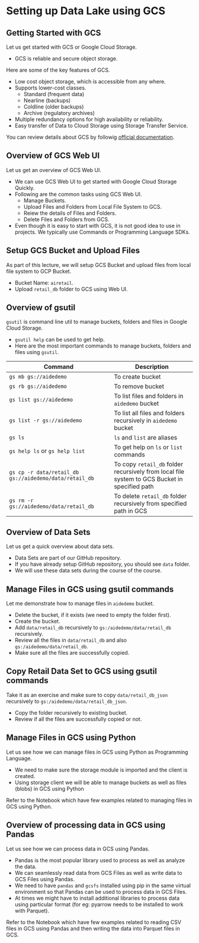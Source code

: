 # Setting up Data Lake using GCS

## Getting Started with GCS
Let us get started with GCS or Google Cloud Storage.
* GCS is reliable and secure object storage.

Here are some of the key features of GCS.
* Low cost object storage, which is accessible from any where.
* Supports lower-cost classes.
  * Standard (frequent data)
  * Nearline (backups)
  * Coldline (older backups)
  * Archive (regulatory archives)
* Multiple redundancy options for high availability or reliability.
* Easy transfer of Data to Cloud Storage using Storage Transfer Service.

You can review details about GCS by followig [official documentation](https://cloud.google.com/storage).

## Overview of GCS Web UI

Let us get an overview of GCS Web UI.
* We can use GCS Web UI to get started with Google Cloud Storage Quickly.
* Following are the common tasks using GCS Web UI.
  * Manage Buckets.
  * Upload Files and Folders from Local File System to GCS.
  * Reiew the details of Files and Folders.
  * Delete Files and Folders from GCS.
* Even though it is easy to start with GCS, it is not good idea to use in projects. We typically use Commands or Programming Language SDKs.

## Setup GCS Bucket and Upload Files

As part of this lecture, we will setup GCS Bucket and upload files from local file system to GCP Bucket.
* Bucket Name: `airetail`.
* Upload `retail_db` folder to GCS using Web UI.

## Overview of gsutil

`gsutil` is command line util to manage buckets, folders and files in Google Cloud Storage.
*  `gsutil help` can be used to get help.
* Here are the most important commands to manage buckets, folders and files using `gsutil`.

|Command|Description|
|---|---|
|`gs mb gs://aidedemo`|To create bucket|
|`gs rb gs://aidedemo`|To remove bucket|
|`gs list gs://aidedemo`|To list files and folders in `aidedemo` bucket|
|`gs list -r gs://aidedemo`|To list all files and folders recursively in `aidedemo` bucket|
|`gs ls`|`ls` and `list` are aliases|
|`gs help ls` or `gs help list`|To get help on `ls` or `list` commands|
|`gs cp -r data/retail_db gs://aidedemo/data/retail_db`|To copy `retail_db` folder recursively from local file system to GCS Bucket in specified path|
|`gs rm -r gs://aidedemo/data/retail_db`|To delete `retail_db` folder recursively from specified path in GCS|

## Overview of Data Sets

Let us get a quick overview about data sets.
* Data Sets are part of our GitHub repository.
* If you have already setup GitHub repository, you should see `data` folder.
* We will use these data sets during the course of the course.

## Manage Files in GCS using gsutil commands
Let me demonstrate how to manage files in `aidedemo` bucket.
* Delete the bucket, if it exists (we need to empty the folder first).
* Create the bucket.
* Add `data/retail_db` recursively to `gs:/aidedemo/data/retail_db` recursively.
* Review all the files in `data/retail_db` and also `gs:/aidedemo/data/retail_db`.
* Make sure all the files are successfully copied.

## Copy Retail Data Set to GCS using gsutil commands
Take it as an exercise and make sure to copy `data/retail_db_json` recursively to `gs:/aidedemo/data/retail_db_json`.
* Copy the folder recursively to existing bucket.
* Review if all the files are successfully copied or not.

## Manage Files in GCS using Python
Let us see how we can manage files in GCS using Python as Programming Language.
* We need to make sure the storage module is imported and the client is created.
* Using storage client we will be able to manage buckets as well as files (blobs) in GCS using Python

Refer to the Notebook which have few examples related to managing files in GCS using Python.

## Overview of processing data in GCS using Pandas
Let us see how we can process data in GCS using Pandas.
* Pandas is the most popular library used to process as well as analyze the data.
* We can seamlessly read data from GCS Files as well as write data to GCS Files using Pandas.
* We need to have `pandas` and `gcsfs` installed using pip in the same virtual environment so that Pandas can be used to process data in GCS Files.
* At times we might have to install additional libraries to process data using particular format (for eg: pyarrow needs to be installed to work with Parquet).

Refer to the Notebook which have few examples related to reading CSV files in GCS using Pandas and then writing the data into Parquet files in GCS.